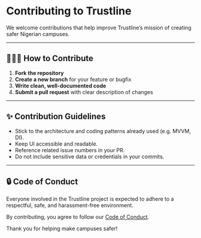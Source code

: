 # Contributing to Trustline

We welcome contributions that help improve Trustline’s mission of creating safer Nigerian campuses.

---

## 🧑🏽‍💻 How to Contribute

1. **Fork the repository**
2. **Create a new branch** for your feature or bugfix
3. **Write clean, well-documented code**
4. **Submit a pull request** with clear description of changes

---

## ✨ Contribution Guidelines

- Stick to the architecture and coding patterns already used (e.g. MVVM, DI).
- Keep UI accessible and readable.
- Reference related issue numbers in your PR.
- Do not include sensitive data or credentials in your commits.

---

## 🔒 Code of Conduct

Everyone involved in the Trustline project is expected to adhere to a respectful, safe, and
harassment-free environment.

By contributing, you agree to follow our [Code of Conduct](#).

Thank you for helping make campuses safer!
